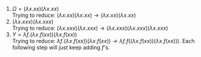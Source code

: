 1. $\Omega = (\lambda x.xx)(\lambda x.xx)$  
  Trying to reduce: $(\lambda x.xx)(\lambda x.xx) \rightarrow (\lambda x.xx)(\lambda x.xx)$
2. $(\lambda x.xxx)(\lambda x.xxx)$  
  Trying to reduce: $(\lambda x.xxx)(\lambda x.xxx) \rightarrow (\lambda x.xxx)(\lambda x.xxx)(\lambda x.xxx)$
3. $Y = \lambda f.(\lambda x.f(xx))(\lambda x.f(xx))$  
  Trying to reduce: $\lambda f.(\lambda x.f(xx))(\lambda x.f(xx)) \rightarrow \lambda f.f((\lambda x.f(xx))(\lambda x.f(xx)))$. Each following step will just keep adding $f$'s.
